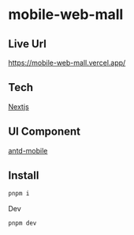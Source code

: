 # mobile-web-mall

## Live Url

https://mobile-web-mall.vercel.app/

## Tech

[Nextjs](https://nextjs.org/)

## UI Component

[antd-mobile](https://mobile.ant.design/zh)

## Install

```bash
pnpm i
```

Dev

```bash
pnpm dev
```
